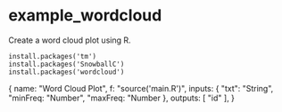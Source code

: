 # example_wordcloud
Create a word cloud plot using R.

```
install.packages('tm')
install.packages('SnowballC')
install.packages('wordcloud')
```
{
  name: "Word Cloud Plot",
  f: "source('main.R')",
  inputs: {
    "txt": "String",
    "minFreq: "Number",
    "maxFreq: "Number
  },
  outputs: [
    "id"
  ],
}
```
